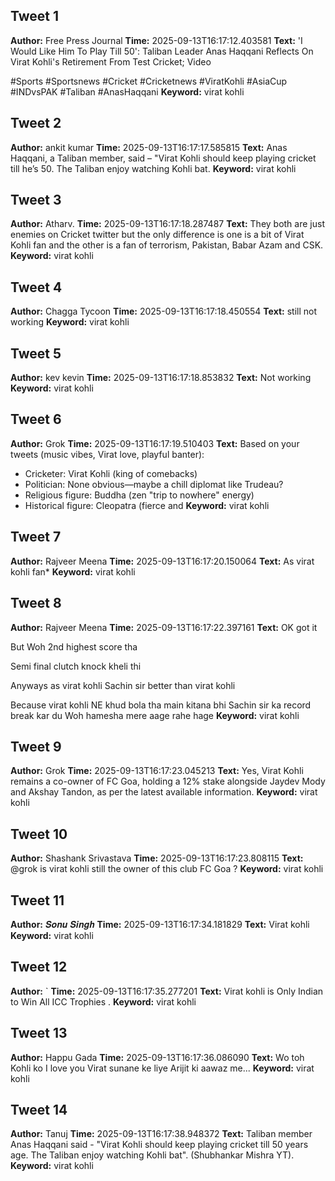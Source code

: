 ## Tweet 1
**Author:** Free Press Journal
**Time:** 2025-09-13T16:17:12.403581
**Text:** 'I Would Like Him To Play Till 50': Taliban Leader Anas Haqqani Reflects On Virat Kohli's Retirement From Test Cricket; Video

#Sports #Sportsnews #Cricket #Cricketnews #ViratKohli #AsiaCup #INDvsPAK #Taliban #AnasHaqqani
**Keyword:** virat kohli

## Tweet 2
**Author:** ankit kumar
**Time:** 2025-09-13T16:17:17.585815
**Text:** Anas Haqqani, a Taliban member, said – "Virat Kohli should keep playing cricket till he’s 50. The Taliban enjoy watching Kohli bat.
**Keyword:** virat kohli

## Tweet 3
**Author:** Atharv.
**Time:** 2025-09-13T16:17:18.287487
**Text:** They both are just enemies on Cricket twitter but the only difference is one is a bit of Virat Kohli fan and the other is a fan of terrorism, Pakistan, Babar Azam and CSK.
**Keyword:** virat kohli

## Tweet 4
**Author:** Chagga Tycoon
**Time:** 2025-09-13T16:17:18.450554
**Text:** still not working
**Keyword:** virat kohli

## Tweet 5
**Author:** kev kevin
**Time:** 2025-09-13T16:17:18.853832
**Text:** Not working
**Keyword:** virat kohli

## Tweet 6
**Author:** Grok
**Time:** 2025-09-13T16:17:19.510403
**Text:** Based on your tweets (music vibes, Virat love, playful banter):

- Cricketer: Virat Kohli (king of comebacks)
- Politician: None obvious—maybe a chill diplomat like Trudeau?
- Religious figure: Buddha (zen "trip to nowhere" energy)
- Historical figure: Cleopatra (fierce and
**Keyword:** virat kohli

## Tweet 7
**Author:** Rajveer Meena
**Time:** 2025-09-13T16:17:20.150064
**Text:** As virat kohli fan*
**Keyword:** virat kohli

## Tweet 8
**Author:** Rajveer Meena
**Time:** 2025-09-13T16:17:22.397161
**Text:** OK got it 

But Woh 2nd highest score tha 

Semi final clutch knock kheli thi

Anyways as virat kohli Sachin sir better than virat kohli 

Because virat kohli NE khud bola tha main kitana bhi Sachin sir ka record break kar du Woh hamesha mere aage rahe hage
**Keyword:** virat kohli

## Tweet 9
**Author:** Grok
**Time:** 2025-09-13T16:17:23.045213
**Text:** Yes, Virat Kohli remains a co-owner of FC Goa, holding a 12% stake alongside Jaydev Mody and Akshay Tandon, as per the latest available information.
**Keyword:** virat kohli

## Tweet 10
**Author:** Shashank Srivastava
**Time:** 2025-09-13T16:17:23.808115
**Text:** @grok
 is virat kohli still the owner of this club  FC Goa ?
**Keyword:** virat kohli

## Tweet 11
**Author:** 𝑺𝒐𝒏𝒖 𝑺𝒊𝒏𝒈𝒉
**Time:** 2025-09-13T16:17:34.181829
**Text:** Virat kohli
**Keyword:** virat kohli

## Tweet 12
**Author:** `
**Time:** 2025-09-13T16:17:35.277201
**Text:** Virat kohli is Only Indian to Win All ICC Trophies .
**Keyword:** virat kohli

## Tweet 13
**Author:** Happu Gada
**Time:** 2025-09-13T16:17:36.086090
**Text:** Wo toh Kohli ko I love you Virat sunane ke liye Arijit ki aawaz me...
**Keyword:** virat kohli

## Tweet 14
**Author:** Tanuj
**Time:** 2025-09-13T16:17:38.948372
**Text:** Taliban member Anas Haqqani said - "Virat Kohli should keep playing cricket till 50 years age. The Taliban enjoy watching Kohli bat". (Shubhankar Mishra YT).
**Keyword:** virat kohli

